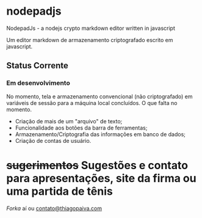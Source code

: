 # nodepadjs

NodepadJs - a nodejs crypto markdown editor written in javascript

Um editor markdown de armazenamento criptografado escrito em javascript.

## Status Corrente

### Em desenvolvimento

No momento, tela e armazenamento convencional (não criptografado) em variáveis de sessão para a máquina local concluídos. O que falta no momento.

- Criação de mais de um "arquivo" de texto;
- Funcionalidade aos botões da barra de ferramentas;
- Armazenamento/Criptografia das informações em banco de dados;
- Criação de contas de usuário.

# ~~sugerimentos~~ Sugestões e contato para apresentações, site da firma ou uma partida de tênis 

*Forka* aí ou contato@thiagopaiva.com
